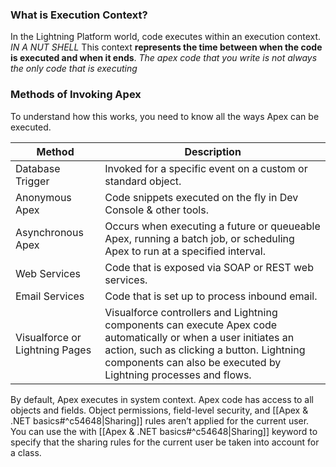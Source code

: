 ### What is Execution Context?
In the Lightning Platform world, code executes within an execution context. *IN A NUT SHELL* This context **represents the time between when the code is executed and when it ends**. 
*The apex code that you write is not always the only code that is executing*

### Methods of Invoking Apex
To understand how this works, you need to know all the ways Apex can be executed. 

| Method            | Description                                                  |
| ----------------- | ------------------------------------------------------------ |
| Database Trigger  | Invoked for a specific event on a custom or standard object. |
| Anonymous Apex    | Code snippets executed on the fly in Dev Console & other tools. |
| Asynchronous Apex |  Occurs when executing a future or queueable Apex, running a batch job, or scheduling Apex to run at a specified interval.                                |
| Web Services      |             Code that is exposed via SOAP or REST web services.                                                 | 
| Email Services | Code that is set up to process inbound email.| 
|           Visualforce or Lightning Pages                                                   |Visualforce controllers and Lightning components can execute Apex code automatically or when a user initiates an action, such as clicking a button. Lightning components can also be executed by Lightning processes and flows. | 

By default, Apex executes in system context. Apex code has access to all objects and fields. Object permissions, field-level security, and [[Apex & .NET basics#^c54648|Sharing]] rules aren’t applied for the current user. You can use the with [[Apex & .NET basics#^c54648|Sharing]] keyword to specify that the sharing rules for the current user be taken into account for a class.